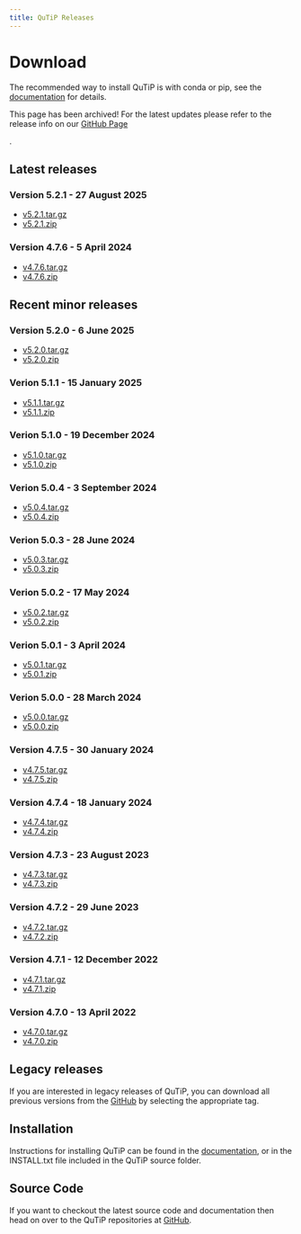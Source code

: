 ```yaml
---
title: QuTiP Releases
---
```


# Download

The recommended way to install QuTiP is with conda or pip, see the
[documentation](https://qutip.org/docs/latest/installation.html) for details.

<div class="row">
     <div class="col-md-12">
          <div class="banner" style="margin-top: 0;">
          <p id="cite">This page has been archived! For the latest updates please refer to the release info on our <a href="https://github.com/qutip/qutip/releases">GitHub Page</a></p>.
          </div>
     </div>
</div>

## Latest releases

### Version 5.2.1 - 27 August 2025

 - <a onclick="javascript:_gaq.push(['_trackEvent','download','qutip','qutip-5.2.1.tar.gz']); void(0);"
      href="https://github.com/qutip/qutip/archive/v5.2.1.tar.gz">v5.2.1.tar.gz</a>
 - <a onclick="javascript:_gaq.push(['_trackEvent','download','qutip','qutip-5.2.1.zip']); void(0);"
      href="https://github.com/qutip/qutip/archive/v5.2.1.zip">v5.2.1.zip</a>


### Version 4.7.6 - 5 April 2024

 - <a onclick="javascript:_gaq.push(['_trackEvent','download','qutip','qutip-4.7.6.tar.gz']); void(0);"
      href="https://github.com/qutip/qutip/archive/v4.7.6.tar.gz">v4.7.6.tar.gz</a>
 - <a onclick="javascript:_gaq.push(['_trackEvent','download','qutip','qutip-4.7.6.zip']); void(0);"
      href="https://github.com/qutip/qutip/archive/v4.7.6.zip">v4.7.6.zip</a>


## Recent minor releases

### Version 5.2.0 - 6 June 2025

 - <a onclick="javascript:_gaq.push(['_trackEvent','download','qutip','qutip-5.2.0.tar.gz']); void(0);"
      href="https://github.com/qutip/qutip/archive/v5.2.0.tar.gz">v5.2.0.tar.gz</a>
 - <a onclick="javascript:_gaq.push(['_trackEvent','download','qutip','qutip-5.2.0.zip']); void(0);"
      href="https://github.com/qutip/qutip/archive/v5.2.0.zip">v5.2.0.zip</a>

### Verion 5.1.1 - 15 January 2025

 - <a onclick="javascript:_gaq.push(['_trackEvent','download','qutip','qutip-5.1.1.tar.gz']); void(0);"
      href="https://github.com/qutip/qutip/archive/v5.1.1.tar.gz">v5.1.1.tar.gz</a>
 - <a onclick="javascript:_gaq.push(['_trackEvent','download','qutip','qutip-5.1.1.zip']); void(0);"
      href="https://github.com/qutip/qutip/archive/v5.1.1.zip">v5.1.1.zip</a>

### Verion 5.1.0 - 19 December 2024

 - <a onclick="javascript:_gaq.push(['_trackEvent','download','qutip','qutip-5.1.0.tar.gz']); void(0);"
      href="https://github.com/qutip/qutip/archive/v5.1.0.tar.gz">v5.1.0.tar.gz</a>
 - <a onclick="javascript:_gaq.push(['_trackEvent','download','qutip','qutip-5.1.0.zip']); void(0);"
      href="https://github.com/qutip/qutip/archive/v5.1.0.zip">v5.1.0.zip</a>

### Verion 5.0.4 - 3 September 2024

 - <a onclick="javascript:_gaq.push(['_trackEvent','download','qutip','qutip-5.0.4.tar.gz']); void(0);"
      href="https://github.com/qutip/qutip/archive/v5.0.4.tar.gz">v5.0.4.tar.gz</a>
 - <a onclick="javascript:_gaq.push(['_trackEvent','download','qutip','qutip-5.0.4.zip']); void(0);"
      href="https://github.com/qutip/qutip/archive/v5.0.4.zip">v5.0.4.zip</a>

### Verion 5.0.3 - 28 June 2024

 - <a onclick="javascript:_gaq.push(['_trackEvent','download','qutip','qutip-5.0.3.tar.gz']); void(0);"
      href="https://github.com/qutip/qutip/archive/v5.0.3.tar.gz">v5.0.3.tar.gz</a>
 - <a onclick="javascript:_gaq.push(['_trackEvent','download','qutip','qutip-5.0.3.zip']); void(0);"
      href="https://github.com/qutip/qutip/archive/v5.0.3.zip">v5.0.3.zip</a>

### Verion 5.0.2 - 17 May 2024

 - <a onclick="javascript:_gaq.push(['_trackEvent','download','qutip','qutip-5.0.2.tar.gz']); void(0);"
      href="https://github.com/qutip/qutip/archive/v5.0.2.tar.gz">v5.0.2.tar.gz</a>
 - <a onclick="javascript:_gaq.push(['_trackEvent','download','qutip','qutip-5.0.2.zip']); void(0);"
      href="https://github.com/qutip/qutip/archive/v5.0.2.zip">v5.0.2.zip</a>

### Verion 5.0.1 - 3 April 2024

 - <a onclick="javascript:_gaq.push(['_trackEvent','download','qutip','qutip-5.0.1.tar.gz']); void(0);"
      href="https://github.com/qutip/qutip/archive/v5.0.1.tar.gz">v5.0.1.tar.gz</a>
 - <a onclick="javascript:_gaq.push(['_trackEvent','download','qutip','qutip-5.0.1.zip']); void(0);"
      href="https://github.com/qutip/qutip/archive/v5.0.1.zip">v5.0.1.zip</a>

### Verion 5.0.0 - 28 March 2024

 - <a onclick="javascript:_gaq.push(['_trackEvent','download','qutip','qutip-5.0.0.tar.gz']); void(0);"
      href="https://github.com/qutip/qutip/archive/v5.0.0.tar.gz">v5.0.0.tar.gz</a>
 - <a onclick="javascript:_gaq.push(['_trackEvent','download','qutip','qutip-5.0.0.zip']); void(0);"
      href="https://github.com/qutip/qutip/archive/v5.0.0.zip">v5.0.0.zip</a>


### Version 4.7.5 - 30 January 2024

 - <a onclick="javascript:_gaq.push(['_trackEvent','download','qutip','qutip-4.7.5.tar.gz']); void(0);"
      href="https://github.com/qutip/qutip/archive/v4.7.5.tar.gz">v4.7.5.tar.gz</a>
 - <a onclick="javascript:_gaq.push(['_trackEvent','download','qutip','qutip-4.7.5.zip']); void(0);"
      href="https://github.com/qutip/qutip/archive/v4.7.5.zip">v4.7.5.zip</a>


### Version 4.7.4 - 18 January 2024

 - <a onclick="javascript:_gaq.push(['_trackEvent','download','qutip','qutip-4.7.4.tar.gz']); void(0);"
      href="https://github.com/qutip/qutip/archive/v4.7.4.tar.gz">v4.7.4.tar.gz</a>
 - <a onclick="javascript:_gaq.push(['_trackEvent','download','qutip','qutip-4.7.4.zip']); void(0);"
      href="https://github.com/qutip/qutip/archive/v4.7.4.zip">v4.7.4.zip</a>


### Version 4.7.3 - 23 August 2023

 - <a onclick="javascript:_gaq.push(['_trackEvent','download','qutip','qutip-4.7.3.tar.gz']); void(0);"
      href="https://github.com/qutip/qutip/archive/v4.7.3.tar.gz">v4.7.3.tar.gz</a>
 - <a onclick="javascript:_gaq.push(['_trackEvent','download','qutip','qutip-4.7.3.zip']); void(0);"
      href="https://github.com/qutip/qutip/archive/v4.7.3.zip">v4.7.3.zip</a>


### Version 4.7.2 - 29 June 2023

 - <a onclick="javascript:_gaq.push(['_trackEvent','download','qutip','qutip-4.7.2.tar.gz']); void(0);"
      href="https://github.com/qutip/qutip/archive/v4.7.2.tar.gz">v4.7.2.tar.gz</a>
 - <a onclick="javascript:_gaq.push(['_trackEvent','download','qutip','qutip-4.7.2.zip']); void(0);"
      href="https://github.com/qutip/qutip/archive/v4.7.2.zip">v4.7.2.zip</a>


### Version 4.7.1 - 12 December 2022

 - <a onclick="javascript:_gaq.push(['_trackEvent','download','qutip','qutip-4.7.1.tar.gz']); void(0);"
      href="https://github.com/qutip/qutip/archive/v4.7.1.tar.gz">v4.7.1.tar.gz</a>
 - <a onclick="javascript:_gaq.push(['_trackEvent','download','qutip','qutip-4.7.1.zip']); void(0);" href="https://github.com/qutip/qutip/archive/v4.7.1.zip">v4.7.1.zip</a>


### Version 4.7.0 - 13 April 2022

 - <a onclick="javascript:_gaq.push(['_trackEvent','download','qutip','qutip-4.7.0.tar.gz']); void(0);"
      href="https://github.com/qutip/qutip/archive/v4.7.0.tar.gz">v4.7.0.tar.gz</a>
 - <a onclick="javascript:_gaq.push(['_trackEvent','download','qutip','qutip-4.7.0.zip']); void(0);"
      href="https://github.com/qutip/qutip/archive/v4.7.0.zip">v4.7.0.zip</a>


## Legacy releases

If you are interested in legacy releases of QuTiP, you can download all previous
versions from the [GitHub](https://github.com/qutip/qutip/tags) by selecting the appropriate tag.


## Installation

Instructions for installing QuTiP can be found in the [documentation](/documentation.html), or
in the INSTALL.txt file included in the QuTiP source folder.


## Source Code

If you want to checkout the latest source code and documentation then head on
over to the QuTiP repositories at [GitHub](https://github.com/qutip).
